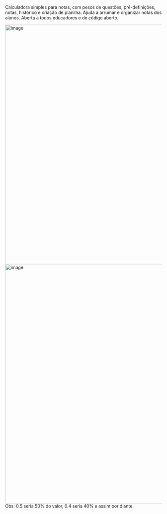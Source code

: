 Calculadora simples para notas, com pesos de questões, pré-definições, notas, histórico e criação de planilha. Ajuda a arrumar e organizar notas dos alunos. Aberta a todos educadores e de código aberto.

<img width="1366" height="768" alt="image" src="https://github.com/user-attachments/assets/de0455ad-10dc-4ab3-a027-9a571967d8ec" />
<img width="1366" height="768" alt="image" src="https://github.com/user-attachments/assets/7a4390a0-9195-4e06-b62a-10a10d7481fb" />
Obs: 0.5 seria 50% do valor, 0.4 seria 40% e assim por diante.
